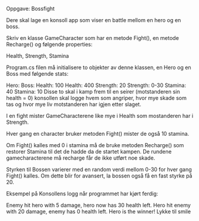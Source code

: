 Oppgave: Bossfight


Dere skal lage en konsoll app som viser en battle mellom en hero og en boss.

Skriv en klasse GameCharacter som har en metode Fight(), en metode Recharge() og følgende properties:

Health, Strength, Stamina

Program.cs filen må initialisere to objekter av denne klassen, en Hero og en Boss med følgende stats:

Hero:                      Boss:
Health: 100                Health: 400
Strength: 20               Strength: 0-30
Stamina: 40                Stamina: 10
Disse to skal i kamp frem til en seirer (motstanderen sin health = 0) konsollen skal logge hvem som angriper, hvor mye skade som tas og hvor mye liv motstanderen har igjen etter slaget.

I en fight mister GameCharacterene like mye i Health som mostanderen har i Strength.

Hver gang en character bruker metoden Fight() mister de også 10 stamina.

Om Fight() kalles med 0 i stamina må de bruke metoden Recharge() som restorer Stamina til det de hadde da de startet kampen. De rundene gamecharacterene må recharge får de ikke utført noe skade.

Styrken til Bossen varierer med en random verdi mellom 0-30 for hver gang Fight() kalles. Om dette blir for avansert, la bossen også få en fast styrke på 20.

Eksempel på Konsollens logg når programmet har kjørt ferdig:

Enemy hit hero with 5 damage, hero now has 30 health left.
Hero hit enemy with 20 damage, enemy has 0 health left.
Hero is the winner!
Lykke til smile
